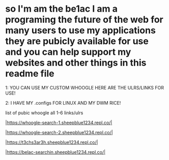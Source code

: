 # so I'm am the be1ac I am a programing the future of the web for many users to use my applications they are pubicly available for use and you can help support my websites and other things in this readme file



1: YOU CAN USE MY CUSTOM WHOOGLE HERE ARE THE ULRS/LINKS FOR USE!

2: I HAVE MY .configs FOR LINUX AND MY DWM RICE!


list of pubic whoogle all 1-6 links/ulrs


|https://whoogle-search-1.sheepblue1234.repl.co/|

|https://whoogle-search-2.sheepblue1234.repl.co/|

|https://t3chs3ar3h.sheepblue1234.repl.co/|

|https://belac-searchin.sheepblue1234.repl.co/|
